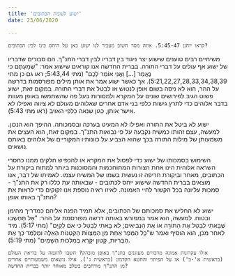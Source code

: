 ```yaml
---
title: 'ישוע לעומת הכתובים'
date: 23/06/2020

---
```


`קראו יוחנן 5:45-47. איזה מסר חשוב מעביר לנו ישוע כאן על היחס בינו לבין הכתובים?`

משיחיים רבים טוענים שישוע יצר ניגוד בין דבריו לבין דברי התנ"ך. הם סבורים שדבריו של ישוע אף עולים על דברי התורה. בברית החדשה אנו קוראים שישוע אמר: "שְׁמַעְתֶּם כִּי נֶאֱמַר [...] וַאֲנִי אוֹמֵר לָכֶם" (מתי 5:43,44; ראו גם כן מתי 5:21,22,27,28,33,34,38,39). אך כאשר ישוע אמר את אותן מילים מפורסמות בדרשה על ההר, הוא לא ניסה בשום אופן לנטוש או לבטל את דברי התורה. במקום זאת, ישוע פשוט הגיב לפירושים שונים על המקרא ולמסורות בעל פה שהשתמשו באופן מעוות בדבר אלוהים כדי לתרץ גישות כלפי בני אדם אחרים שאלוהים מעולם לא ציווה ואפילו לא אישר אותן, כגון שנאה כלפי האויב (ראו מתי 5:43).

ישוע לא ביטל את התורה ואפילו לא המעיט בערכה ובסמכותה. ההיפך הוא הנכון. למעשה, עצם זהותו כמשיח נקבעה על פי נבואות התנ"ך. במקום זאת, הוא העצים את משמעותן של מילות התורה בכך שהוא הצביע על כוונותיו המקוריים של אלוהים באותם נושאים.

השימוש בסמכותו של ישוע כדי לפסול את המקרא או להכפיש חלקים ממנו כחסרי השראה אלוהית הינו אחת הצורות המתוחכמות והמסוכנות ביותר למתוח ביקורת על הכתובים, מאחר וביקורת חריפה זו נעשית בשמו של המשיח עצמו. לאמיתו של דבר, אנו מוצאים בברית החדשה שישוע ייחס לכתובים - שבאותה עת כללו רק את התנ"ך - סמכות עליונה בכל הקשור לחיי האמונה. לאיזו ראיה נוספת אנו זקוקים כדי לראות את התנ"ך באותו אופן?

ישוע לא החליש את סמכותם של הכתובים, אלא תמיד הפנה אליהם כמדריך מהימן ובטוח. למעשה, הוא אמר במפורש באותה דרשה מפורסמת על ההר: "אַל תַּחְשְׁבוּ שֶׁבָּאתִי לְבַטֵּל אֶת הַתּוֹרָה אוֹ אֶת הַנְּבִיאִים; לֹא בָּאתִי לְבַטֵּל כִּי אִם לְקַיֵּם" (מתי 5:17). מיד לאחר מכן, הוא הוסיף ואמר ש"כָּל הַמֵּפֵר אַחַת מִן הַמִּצְווֹת הַקְּטַנּוֹת הָאֵלֶּה וּמְלַמֵּד כָּךְ אֶת הַבְּרִיּוֹת, קָטוֹן יִקָּרֵא בְּמַלְכוּת הַשָּׁמַיִם" (מתי 5:19).

`אילו עקרונות אמונה מרכזיים מעוגנים בתנ"ך באופן מובהק? חשבו לדוגמה על בריאת העולם (בראשית א'-ב') או על הפיתוי והחטא הקדמון (בראשית ג'). אילו נושאים משמעותיים אחרים מן התנ"ך מורחבים בשלב מאוחר יותר בברית החדשה?`
